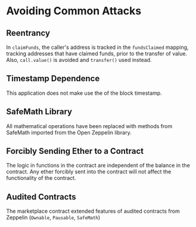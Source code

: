# Avoiding Common Attacks

## Reentrancy

In `claimFunds`, the caller's address is tracked in the `fundsClaimed` mapping, tracking addresses that have claimed funds, prior to the transfer of value. Also, `call.value()` is avoided and `transfer()` used instead.

## Timestamp Dependence

This application does not make use the of the block timestamp.

## SafeMath Library

All mathematical operations have been replaced with methods from SafeMath imported from the Open Zeppelin library.

## Forcibly Sending Ether to a Contract

The logic in functions in the contract are independent of the balance in the contract. Any ether forcibly sent into the contract will not affect the functionality of the contract.

## Audited Contracts

The marketplace contract extended features of audited contracts from Zeppelin (`Ownable`, `Pausable`, `SafeMath`)
